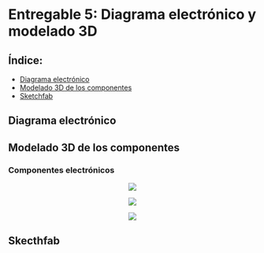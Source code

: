 # Entregable 5: Diagrama electrónico y modelado 3D

## Índice:
- [Diagrama electrónico](https://github.com/micaelaacc/Proyecto_FunBio/blob/main/Entregables/E5.md#diagrama-electr%C3%B3nico)
- [Modelado 3D de los componentes](https://github.com/micaelaacc/Proyecto_FunBio/blob/main/Entregables/E5.md#modelado-3d-de-los-componentes)
- [Sketchfab](https://github.com/micaelaacc/Proyecto_FunBio/blob/main/Entregables/E5.md#skecthfab)

## Diagrama electrónico

## Modelado 3D de los componentes
### Componentes electrónicos
<p align="center">
  <img src="https://github.com/micaelaacc/Proyecto_FunBio/blob/f773bbe7fdfdd7e6e6519ead27905e92056a370b/Im%C3%A1genes/Componentes1.png">
</p>

<p align="center">
  <img src="https://github.com/micaelaacc/Proyecto_FunBio/blob/aa03a48b78b8eb21b1b1b469e70e56fa9ab746e0/Im%C3%A1genes/Componentes2.png">
</p>

<p align="center">
  <img src="https://github.com/micaelaacc/Proyecto_FunBio/blob/01b65f515072415a704ab83f86825f8de5083756/Im%C3%A1genes/Componentes3.png">
</p>

### 
## Skecthfab
